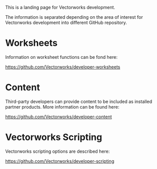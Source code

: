 This is a landing page for Vectorworks development.

The information is separated depending on the area of interest for Vectorworks development into different GitHub repository.

# Worksheets

Information on worksheet functions can be fond here:

https://github.com/Vectorworks/developer-worksheets


# Content

Third-party developers can provide content to be included as installed partner products. More information can be found here:

https://github.com/Vectorworks/developer-content



# Vectorworks Scripting

Vectorworks scripting options are described here:

https://github.com/Vectorworks/developer-scripting

